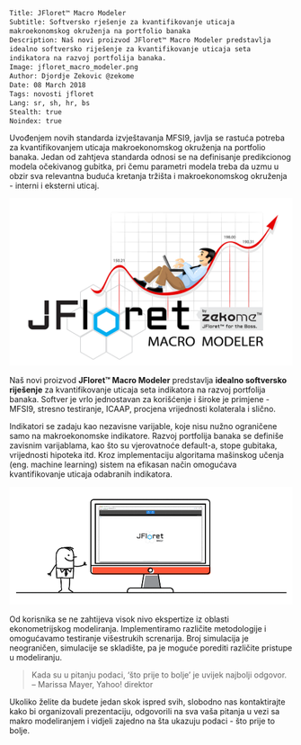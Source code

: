 ```.header
Title: JFloret™ Macro Modeler
Subtitle: Softversko rješenje za kvantifikovanje uticaja makroekonomskog okruženja na portfolio banaka
Description: Naš novi proizvod JFloret™ Macro Modeler predstavlja idealno softversko riješenje za kvantifikovanje uticaja seta indikatora na razvoj portfolija banaka.
Image: jfloret_macro_modeler.png
Author: Djordje Zekovic @zekome
Date: 08 March 2018
Tags: novosti jfloret
Lang: sr, sh, hr, bs
Stealth: true
Noindex: true
```

Uvođenjem novih standarda izvještavanja MFSI9, javlja se rastuća potreba za kvantifikovanjem uticaja makroekonomskog okruženja na portfolio banaka. Jedan od zahtjeva standarda odnosi se na definisanje predikcionog modela očekivanog gubitka, pri čemu parametri modela treba da uzmu u obzir sva relevantna buduća kretanja tržišta i makroekonomskog okruženja - interni i eksterni uticaj.

![img](jfloret_macro_modeler.png)

Naš novi proizvod **JFloret™ Macro Modeler** predstavlja **idealno softversko riješenje** za kvantifikovanje uticaja seta indikatora na razvoj portfolija banaka. Softver je vrlo jednostavan za korišćenje i široke je  primjene - MFSI9, stresno testiranje, ICAAP, procjena vrijednosti kolaterala i slično.

Indikatori se zadaju kao nezavisne varijable, koje nisu nužno ograničene samo na makroekonomske indikatore. Razvoj portfolija banaka se definiše zavisnim varijablama, kao što su vjerovatnoće default-a, stope gubitaka, vrijednosti hipoteka itd. Kroz implementaciju algoritama mašinskog učenja (eng. machine learning) sistem na efikasan način omogućava kvantifikovanje uticaja odabranih indikatora.

![img](jfloret_macro_modeler.gif)

Od korisnika se ne zahtijeva visok nivo ekspertize iz oblasti ekonometrijskog modeliranja. Implementiramo različite metodologije i omogućavamo testiranje višestrukih screnarija. Broj simulacija je neograničen, simulacije se skladište, pa je moguće porediti različite pristupe u modeliranju.

> Kada su u pitanju podaci, ‘što prije to bolje’ je uvijek najbolji odgovor.
> – Marissa Mayer, Yahoo! direktor

Ukoliko želite da budete jedan skok ispred svih, slobodno nas kontaktirajte kako bi organizovali prezentaciju,  odgovorili na sva vaša pitanja u vezi sa makro modeliranjem i vidjeli zajedno na šta ukazuju podaci - što prije to bolje.


